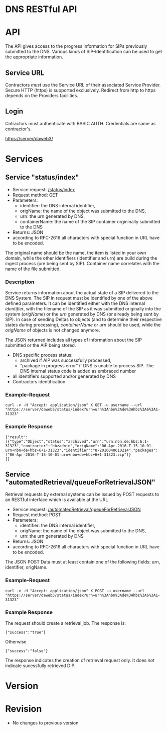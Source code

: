 DNS RESTful API             
========      

# API
The API gives access to the progress information for SIPs previously submitted to the DNS. Various kinds of SIP-Identification can be used to get the appropriate information.

## Service URL
Contractors *must* use the Service URL of their associated Service Provider. Secure HTTP (https) is supported exclusively. Redirect from http to https depends on the Providers facilities. 

## Login
Cntractors must authenticate with BASIC AUTH. Credentials are same as contractor's.

[https://server/daweb3/](https://Server/daweb3/)

# Services

## Service "status/index"
* Service request: [/status/index](https://server/daweb3/status/index)
* Request method: GET
* Parameters:
    * identifier: the DNS internal identifier,
    * origName: the name of the object was submitted to the DNS,
    * urn: the urn generated by DNS,
    * containerName: the name of the SIP container orgininally submitted to the DNS
* Returns: JSON
* according to RFC-2616 all characters with special function in URL have to be encoded. 

The original name should be the name, the item is listed in your own domain, while the other identifiers (identifier and urn) are build during the ingest process (ore being sent by SIP). Container name correlates with the name of the file submitted.

### Description
Service returns information about the actual state of a SIP delivered to the DNS System. The SIP in request must be identified by one of the above defined parameters. It can be identified either with the DNS internal *identifier*, with the filename of the SIP as it was submitted originally into the system (*origName*) or the *urn* generated by DNS (or already being sent by SIP). In case of sending Deltas to objects (and to determine their respective states during processing), *containerName* or *urn* should be used, while the *origName* of objects is not changed anymore. 

The JSON returned includes all types of information about the SIP submitted or the AIP being stored. 

* DNS specific process status: 
    * archived if AIP was successfully processed, 
    * "package in progress error" if DNS is unable to process SIP. The DNS internal status code is added as embraced number 
* all identifiers supported and/or generated by DNS
* Contractors identification

### Example-Request

    curl -v -H "Accept: application/json" X GET -u username --url "https://server/daweb3/status/index?urn=urn%3Anbn%3Ade%3Ahbz%3A6%3A1-31323"

### Example Response    

    {"result":
    [{"type":"Object","status":"archived","urn":"urn:nbn:de:hbz:6:1-31323","contractor":"hbzadmin","origName":"06-Apr-2016-T-15-10-01-urn+nbn+de+hbz+6+1-31323","identifier":"8-2016040610214","packages":["06-Apr-2016-T-15-10-01-urn+nbn+de+hbz+6+1-31323.zip"]}
    ]}

## Service "automatedRetrieval/queueForRetrievalJSON"

Retrieval requests by external systems can be issued by POST requests to an RESTful interface which is available at the URL 
* Service request: [/automatedRetrieval/queueForRetrievalJSON](https://server/daweb3/automatedRetrieval/queueForRetrievalJSON)
* Request method: POST
* Parameters:
    * identifier: the DNS internal identifier,
    * origName: the name of the object was submitted to the DNS,
    * urn: the urn generated by DNS
* Returns: JSON
* according to RFC-2616 all characters with special function in URL have to be encoded. 

The JSON POST Data must at least contain one of the following fields: urn, identifier, origName.

### Example-Request

    curl -v -H "Accept: application/json" X POST -u username --url "https://server/daweb3/status/index?urn=urn%3Anbn%3Ade%3Ahbz%3A6%3A1-31323"

### Example Response    

The request should create a retrieval job. The response is: 

    {"success":"true"}
    
Otherwise 

    {"success":"false"}

The response indicates the creation of retrieval request only. It does *not* indicate sucessfully retrieved DIP.   
    
# Version

# Revision
* No changes to previous version  
